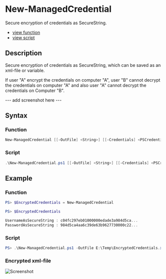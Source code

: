 # New-ManagedCredential

Secure encryption of credentials as SecureString.

* [view function](https://github.com/BornToBeRoot/PowerShell_ManagedCredential/blob/master/Module/ManagedCredential/New-ManagedCredential.ps1)
* [view script](https://github.com/BornToBeRoot/PowerShell_ManagedCredential/blob/master/Scripts/New-ManagedCredential.ps1)

## Description

Secure encryption of credentials as SecureString, which can be saved as an xml-file or variable.

If user "A" encrypt the credentials on computer "A", user "B" cannot decrypt the credentials on computer "A" and also user "A" cannot decrypt the credentials on Computer "B".

--- add screenshot here ---

## Syntax

### Function

```powershell
New-ManagedCredential [[-OutFile] <String>] [[-Credentials] <PSCredential>] [<CommonParameters>]
```

### Script

```powershell
.\New-ManagedCredential.ps1 [[-OutFile] <String>] [[-Credentials] <PSCredential>] [<CommonParameters>]
```

## Example

### Function

```powershell
PS> $EncryptedCredentials = New-ManagedCredential

PS> $EncryptedCredentials

UsernameAsSecureString : c04fc297eb01000000edade3a984d5ca...
PasswordAsSecureString : 984d5ca4aa6c39de63b9627730000c22...
```

 ### Script

```powershell
PS> .\New-ManagedCredential.ps1 -OutFile E:\Temp\EncryptedCredentials.xml
```

### Encrypted xml-file

![Screenshot](https://github.com/BornToBeRoot/PowerShell_ManagedCredential/blob/master/Documentation/Encrypted_XML-File.png?raw=true "Encrypted XML-File")